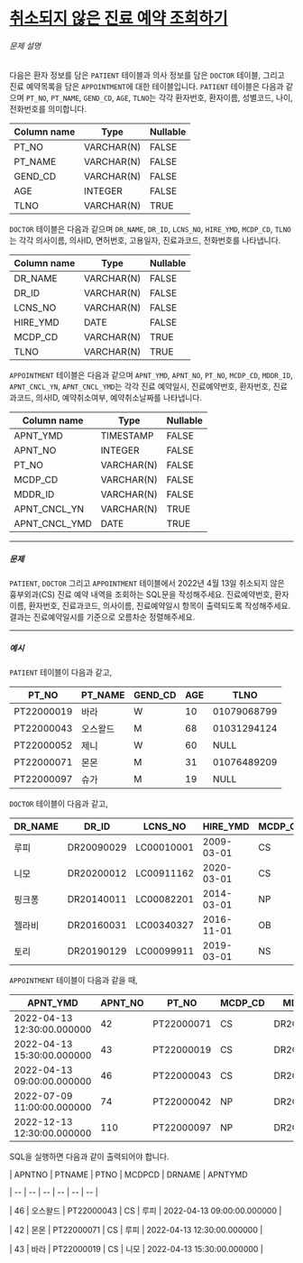 # [취소되지 않은 진료 예약 조회하기](https://school.programmers.co.kr/learn/courses/30/lessons/132204)


###### 문제 설명


다음은 환자 정보를 담은 `PATIENT` 테이블과 의사 정보를 담은 `DOCTOR` 테이블, 그리고 진료 예약목록을 담은 `APPOINTMENT`에 대한 테이블입니다. `PATIENT` 테이블은 다음과 같으며 `PT_NO`, `PT_NAME`, `GEND_CD`, `AGE`, `TLNO`는 각각 환자번호, 환자이름, 성별코드, 나이, 전화번호를 의미합니다.




| Column name | Type | Nullable |
| --- | --- | --- |
| PT\_NO | VARCHAR(N) | FALSE |
| PT\_NAME | VARCHAR(N) | FALSE |
| GEND\_CD | VARCHAR(N) | FALSE |
| AGE | INTEGER | FALSE |
| TLNO | VARCHAR(N) | TRUE |


`DOCTOR` 테이블은 다음과 같으며 `DR_NAME`, `DR_ID`, `LCNS_NO`, `HIRE_YMD`, `MCDP_CD`, `TLNO`는 각각 의사이름, 의사ID, 면허번호, 고용일자, 진료과코드, 전화번호를 나타냅니다.




| Column name | Type | Nullable |
| --- | --- | --- |
| DR\_NAME | VARCHAR(N) | FALSE |
| DR\_ID | VARCHAR(N) | FALSE |
| LCNS\_NO | VARCHAR(N) | FALSE |
| HIRE\_YMD | DATE | FALSE |
| MCDP\_CD | VARCHAR(N) | TRUE |
| TLNO | VARCHAR(N) | TRUE |


`APPOINTMENT` 테이블은 다음과 같으며 `APNT_YMD`, `APNT_NO`, `PT_NO`, `MCDP_CD`, `MDDR_ID`, `APNT_CNCL_YN`, `APNT_CNCL_YMD`는 각각 진료 예약일시, 진료예약번호, 환자번호, 진료과코드, 의사ID, 예약취소여부, 예약취소날짜를 나타냅니다.




| Column name | Type | Nullable |
| --- | --- | --- |
| APNT\_YMD | TIMESTAMP | FALSE |
| APNT\_NO | INTEGER | FALSE |
| PT\_NO | VARCHAR(N) | FALSE |
| MCDP\_CD | VARCHAR(N) | FALSE |
| MDDR\_ID | VARCHAR(N) | FALSE |
| APNT\_CNCL\_YN | VARCHAR(N) | TRUE |
| APNT\_CNCL\_YMD | DATE | TRUE |




---


##### 문제


`PATIENT`, `DOCTOR` 그리고 `APPOINTMENT` 테이블에서 2022년 4월 13일 취소되지 않은 흉부외과(CS) 진료 예약 내역을 조회하는 SQL문을 작성해주세요. 진료예약번호, 환자이름, 환자번호, 진료과코드, 의사이름, 진료예약일시 항목이 출력되도록 작성해주세요. 결과는 진료예약일시를 기준으로 오름차순 정렬해주세요.




---


##### 예시


`PATIENT` 테이블이 다음과 같고,




| PT\_NO | PT\_NAME | GEND\_CD | AGE | TLNO |
| --- | --- | --- | --- | --- |
| PT22000019 | 바라 | W | 10 | 01079068799 |
| PT22000043 | 오스왈드 | M | 68 | 01031294124 |
| PT22000052 | 제니 | W | 60 | NULL |
| PT22000071 | 몬몬 | M | 31 | 01076489209 |
| PT22000097 | 슈가 | M | 19 | NULL |


`DOCTOR` 테이블이 다음과 같고,




| DR\_NAME | DR\_ID | LCNS\_NO | HIRE\_YMD | MCDP\_CD | TLNO |
| --- | --- | --- | --- | --- | --- |
| 루피 | DR20090029 | LC00010001 | 2009\-03\-01 | CS | 01085482011 |
| 니모 | DR20200012 | LC00911162 | 2020\-03\-01 | CS | 01089483921 |
| 핑크퐁 | DR20140011 | LC00082201 | 2014\-03\-01 | NP | 01098428957 |
| 젤라비 | DR20160031 | LC00340327 | 2016\-11\-01 | OB | 01023981922 |
| 토리 | DR20190129 | LC00099911 | 2019\-03\-01 | NS | 01058390758 |


`APPOINTMENT` 테이블이 다음과 같을 때,




| APNT\_YMD | APNT\_NO | PT\_NO | MCDP\_CD | MDDR\_ID | APNT\_CNCL\_YN | APNT\_CNCL\_YMD |
| --- | --- | --- | --- | --- | --- | --- |
| 2022\-04\-13 12:30:00\.000000 | 42 | PT22000071 | CS | DR20090029 | N | NULL |
| 2022\-04\-13 15:30:00\.000000 | 43 | PT22000019 | CS | DR20200012 | N | NULL |
| 2022\-04\-13 09:00:00\.000000 | 46 | PT22000043 | CS | DR20090029 | N | NULL |
| 2022\-07\-09 11:00:00\.000000 | 74 | PT22000042 | NP | DR20100011 | N | NULL |
| 2022\-12\-13 12:30:00\.000000 | 110 | PT22000097 | NP | DR20160011 | Y | 2022\-12\-03 |


SQL을 실행하면 다음과 같이 출력되어야 합니다.


\| APNTNO \| PTNAME \| PTNO \| MCDPCD \| DRNAME \| APNTYMD


\| \-\- \| \-\- \| \-\- \| \-\- \| \-\- \| \-\- \|  

\| 46 \| 오스왈드 \| PT22000043 \| CS \| 루피 \| 2022\-04\-13 09:00:00\.000000 \|  

\| 42 \| 몬몬 \| PT22000071 \| CS \| 루피 \| 2022\-04\-13 12:30:00\.000000 \|  

\| 43 \| 바라 \| PT22000019 \| CS \| 니모 \| 2022\-04\-13 15:30:00\.000000 \|



